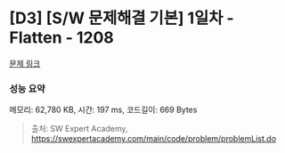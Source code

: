 # [D3] [S/W 문제해결 기본] 1일차 - Flatten - 1208 

[문제 링크](https://swexpertacademy.com/main/code/problem/problemDetail.do?contestProbId=AV139KOaABgCFAYh) 

### 성능 요약

메모리: 62,780 KB, 시간: 197 ms, 코드길이: 669 Bytes



> 출처: SW Expert Academy, https://swexpertacademy.com/main/code/problem/problemList.do